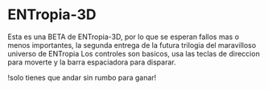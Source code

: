 # ENTropia-3D
Esta es una BETA de ENTropia-3D, por lo que se esperan fallos mas o menos importantes, la segunda entrega de la futura trilogia del maravilloso universo de ENTropia
Los controles son basicos, usa las teclas de direccion para moverte y la barra espaciadora para disparar.

!solo tienes que andar sin rumbo para ganar!

